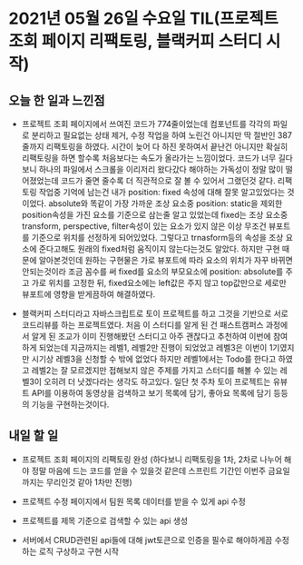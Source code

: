 # 2021년 05월 26일 수요일 TIL(프로젝트 조회 페이지 리팩토링, 블랙커피 스터디 시작)

## 오늘 한 일과 느낀점
- 프로젝트 조회 페이지에서 쓰여진 코드가 774줄이었는데 컴포넌트를 각각의 파일로 분리하고 필요없는 상태 제거, 수정 작업을 하여 노린건 아니지만 딱 절반인 387줄까지 리팩토링을 하였다. 시간이 늦어 다 하진 못하여서 끝난건 아니지만 확실히 리팩토링을 하면 할수록 처음보다는 속도가 올라가는 느낌이었다. 코드가 너무 길다보니 하나의 파일에서 스크롤을 이리저리 왔다갔다 해야하는 가독성이 정말 많이 떨어졌었는데 코드가 줄면 줄수록 더 직관적으로 잘 볼 수 있어서 그랬던것 같다. 리팩토링 작업중 기억에 남는건 내가 position: fixed 속성에 대해 잘못 알고있었다는 것이었다. absolute와 똑같이 가장 가까운 조상 요소중 position: static을 제외한 position속성을 가진 요소를 기준으로 삼는줄 알고 있었는데 fixed는 조상 요소중 transform, perspective, filter속성이 있는 요소가 있지 않은 이상 무조건 뷰포트를 기준으로 위치를 선정하게 되어있었다. 그렇다고 trnasform등의 속성을 조상 요소에 준다고해도 원래의 fixed처럼 움직이지 않는다는것도 알았다. 하지만 구현 때문에 알아본것인데 원하는 구현물은 가로 뷰포트에 따라 요소의 위치가 자꾸 바뀌면 안되는것이라 조금 꼼수를 써 fixed를 요소의 부모요소에 position: absolute를 주고 가로 위치를 고정한 뒤, fixed요소에는 left값은 주지 않고 top값만으로 세로만 뷰포트에 영향을 받게끔하여 해결하였다.

- 블랙커피 스터디라고 자바스크립트로 토이 프로젝트를 하고 그것을 기반으로 서로 코드리뷰를 하는 프로젝트였다. 처음 이 스터디를 알게 된 건 패스트캠퍼스 과정에서 알게 된 조교가 이미 진행해봤던 스터디고 아주 괜찮다고 추천하여 이번에 참여하게 되었는데 지금까지는 레벨1, 레벨2만 진행이 되었었고 레벨3은 이번이 1기였지만 시기상 레벨3을 신청할 수 밖에 없었다 하지만 레벨1에서는 Todo를 한다고 하였고 레벨2는 잘 모르겠지만 접해보지 않은 주제를 가지고 스터디를 해볼 수 있는 레벨3이 오히려 더 낫겠다라는 생각도 하고있다. 일단 첫 주차 토이 프로젝트는 유뷰트 API를 이용하여 동영상을 검색하고 보기 목록에 담기, 좋아요 목록에 담기 등등의 기능을 구현하는것이다.

## 내일 할 일
- 프로젝트 조회 페이지의 리팩토링 완성 (하다보니 리팩토링을 1차, 2차로 나누어 해야 정말 마음에 드는 코드를 얻을 수 있을것 같은데 스프린트 기간인 이번주 금요일까지는 무리인것 같아 1차만 진행)

- 프로젝트 수정 페이지에서 팀원 목록 데이터를 받을 수 있게 api 수정

- 프로젝트를 제목 기준으로 검색할 수 있는 api 생성

- 서버에서 CRUD관련된 api들에 대해 jwt토큰으로 인증을 필수로 해야하게끔 수정하는 로직 구상하고 구현 시작